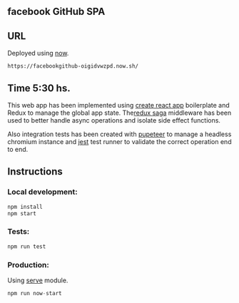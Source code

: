 ## facebook GitHub SPA

## URL

Deployed using [now](https://zeit.co/now).

```
https://facebookgithub-oigidvwzpd.now.sh/
```

## Time 5:30 hs.

This web app has been implemented using [create react app](https://github.com/facebook/create-react-app) boilerplate and Redux to manage the global app state.
The[redux saga](https://redux-saga.js.org) middleware has been used to better handle async operations and isolate side effect functions.

Also integration tests has been created with [pupeteer](https://github.com/GoogleChrome/puppeteer) to manage a headless chromium instance and [jest](https://facebook.github.io/jest/) test runner
to validate the correct operation end to end.

## Instructions

### Local development:
``` js
npm install
npm start
```

### Tests:
``` js
npm run test
```

### Production:
Using [serve](https://www.npmjs.com/package/serve) module.
``` js
npm run now-start
```
